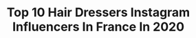 ---
title: Top 10 Hair Dressers Instagram Influencers In France In 2020
description: >-
  Find top hair dressers Instagram influencers in France in 2020. Most popular hashtags: #beauty #hairstyles #beautiful #hair.
platform: Instagram
profiles:
  - username: "aalimhakim"
    fullname: >-
      Aalim Hakim
    location: "France"
    followers: 350773
    engagement: 331
    commentsToLikes: 0.005457
    id: ck0udcrpwirgv0i19k8a7yaax
    verified: true
    hashtags: "#iloveha, #quarantine, #friend, #selfhaircut"
  - username: "lesalondenaelle"
    fullname: >-
      Le Salon de Naëlle
    location: "France"
    followers: 101198
    engagement: 102
    commentsToLikes: 0.018320
    id: ck9hanpdrd9nk0j78qocm433z
    verified: false
    hashtags: "#botoxcapillaire, #soinbotox, #salon, #sointokio"
  - username: "garyphr"
    fullname: >-
      Treks & Travels
    location: "France"
    followers: 5808
    engagement: 1261
    commentsToLikes: 0.093230
    id: ck6tyrtbe5hbr0j71n24avvzb
    verified: false
    hashtags: "#ohmyfrance, #cotedazurlife, #hairdresser, #bluehours"
  - username: "djema_paris"
    fullname: >-
      Djéma
    location: "France"
    followers: 9414
    engagement: 664
    commentsToLikes: 0.018151
    id: ck8sy5itcjrz80j782j9ca58l
    verified: false
    hashtags: "#travel, #longhair, #astuce, #mitraillette"
  - username: "ericmaurice57"
    fullname: >-
      Eric Maurice
    location: "France"
    followers: 49428
    engagement: 303
    commentsToLikes: 0.001311
    id: ck6u5m0foaels0j71wl0l4vll
    verified: false
    hashtags: "#hairpassion, #goodtimes, #chansonfrancaise, #lovehair"
  - username: "malekgheni_official"
    fullname: >-
      Malek Gheni
    location: "France"
    followers: 45580
    engagement: 179
    commentsToLikes: 0.022355
    id: ck5hpo3taross0i1105wk9fmz
    verified: false
    hashtags: "#redcarpet, #black, #model, #supermodel"
  - username: "wedding.pages"
    fullname: >-
      • Luxury Wedding Pages •
    location: "France"
    followers: 1057940
    engagement: 68
    commentsToLikes: 0.007428
    id: ck0ty2lbglcl90i19flacwyif
    verified: false
    hashtags: "#travelgram, #flowersofinstagram, #weddingwear, #instacake"
  - username: "makemycinema"
    fullname: >-
      CATHY 📍Cannes Corse paris
    location: "France"
    followers: 42902
    engagement: 190
    commentsToLikes: 0.067204
    id: ck0w2ltxup0kw0i19687l03uu
    verified: false
    hashtags: "#myhome, #chanceuse, #glam, #moto"
  - username: "noun__ette"
    fullname: >-
      ▪️ M A N ➰ N ▪️
    location: "France"
    followers: 17544
    engagement: 449
    commentsToLikes: 0.161092
    id: ckaoxvrpgeyru0i78aw4nxhyu
    verified: false
    hashtags: "#parfum, #hair, #hairstyle, #follow"
  - username: "naidaestubier"
    fullname: >-
      DANSEUSE | MODELE | ARTIST
    location: "France"
    followers: 32744
    engagement: 495
    commentsToLikes: 0.052582
    id: ck5ce15n2k4zs0i11pyuk7pjz
    verified: false
    hashtags: "#clothes, #portrait, #instafashion, #luxe"
---